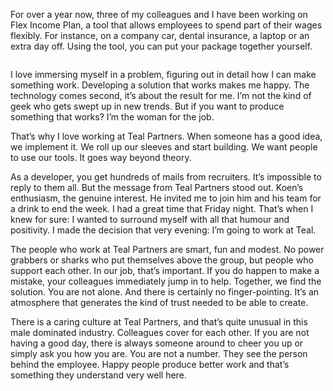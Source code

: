 <!-- title: Sarah -->
<!-- author: Sarah -->
<!-- date: 2020-05-02 -->
<!-- img: /assets/img/blogimages/blog-person-2.jpg -->

For over a year now, three of my colleagues and I have been working on Flex Income Plan, a tool that allows employees to spend part 
of their wages flexibly. For instance, on a company car, dental insurance, a laptop or an extra day off. Using the tool,
 you can put your package together yourself. 


 <p class="page__image--wide">
       <img src="/assets/img/blogimages/blog-person-2.jpg" alt="">
 </p>


I love immersing myself in a problem, figuring out in detail how I can make something work. Developing a solution that 
works makes me happy. The technology comes second, it’s about the result for me. I’m not the kind of geek who gets swept
 up in new trends. But if you want to produce something that works? I’m the woman for the job. 



That’s why I love working at Teal Partners. When someone has a good idea, we implement it. We roll up our sleeves and start building. We want people to use our tools. It goes way beyond theory.



As a developer, you get hundreds of mails from recruiters. It’s impossible to reply to them all. But the message from Teal Partners stood out. Koen’s enthusiasm, the genuine interest. He invited me to join him and his team for a drink to end the week. I had a great time that Friday night. That’s when I knew for sure: I wanted to surround myself with all that humour and positivity. I made the decision that very evening: I’m going to work at Teal.



The people who work at Teal Partners are smart, fun and modest. No power grabbers or sharks who put themselves above the group, but people who support each other. In our job, that’s important. If you do happen to make a mistake, your colleagues immediately jump in to help. Together, we find the solution. You are not alone. And there is certainly no finger-pointing. It’s an atmosphere that generates the kind of trust needed to be able to create. 



There is a caring culture at Teal Partners, and that’s quite unusual in this male dominated industry. Colleagues cover for each other. If you are not having a good day, there is always someone around to cheer you up or simply ask you how you are. You are not a number. They see the person behind the employee. Happy people produce better work and that’s something they understand very well here.
